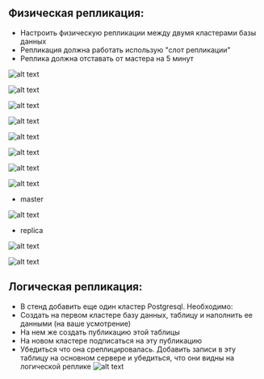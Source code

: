 ## Физическая репликация:

  * Настроить физическую репликации между двумя кластерами базы данных
  * Репликация должна работать использую "слот репликации"
  * Реплика должна отставать от мастера на 5 минут

![alt text](https://github.com/AntonKurapov66/OTUS_DB/blob/main/hw_08/img/01_0.PNG)

![alt text](https://github.com/AntonKurapov66/OTUS_DB/blob/main/hw_08/img/01_1.PNG)

![alt text](https://github.com/AntonKurapov66/OTUS_DB/blob/main/hw_08/img/01_2.PNG)

![alt text](https://github.com/AntonKurapov66/OTUS_DB/blob/main/hw_08/img/01_3.PNG)

![alt text](https://github.com/AntonKurapov66/OTUS_DB/blob/main/hw_08/img/01_3_1.PNG)

![alt text](https://github.com/AntonKurapov66/OTUS_DB/blob/main/hw_08/img/01_4.PNG)

![alt text](https://github.com/AntonKurapov66/OTUS_DB/blob/main/hw_08/img/01_5.PNG)

![alt text](https://github.com/AntonKurapov66/OTUS_DB/blob/main/hw_08/img/01_5_1.PNG)

* master

![alt text](https://github.com/AntonKurapov66/OTUS_DB/blob/main/hw_08/img/01_6.PNG)

* replica

![alt text](https://github.com/AntonKurapov66/OTUS_DB/blob/main/hw_08/img/01_6_1.PNG)

![alt text](https://github.com/AntonKurapov66/OTUS_DB/blob/main/hw_08/img/01_6_2.PNG)

## Логическая репликация:
  * В стенд добавить еще один кластер Postgresql. Необходимо:
  * Создать на первом кластере базу данных, таблицу и наполнить ее данными (на ваше усмотрение)
  * На нем же создать публикацию этой таблицы
  * На новом кластере подписаться на эту публикацию
  * Убедиться что она среплицировалась. Добавить записи в эту таблицу на основном сервере и убедиться, что они видны на логической реплике
  ![alt text](https://github.com/AntonKurapov66/OTUS_DB/blob/main/hw_07/img/01_0.PNG)

